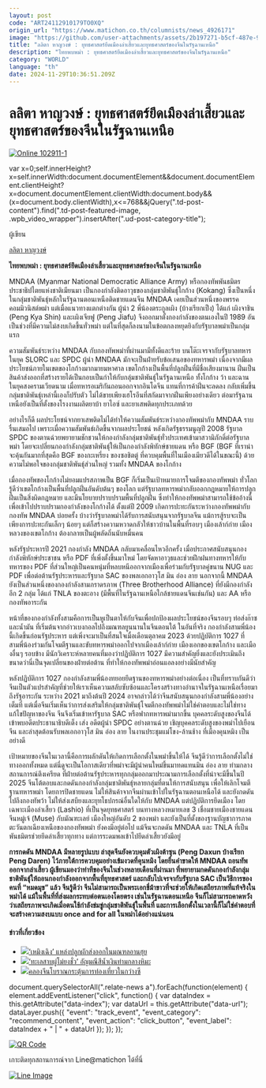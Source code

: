 ```yaml
---
layout: post
code: "ART24112910179TO0XQ"
origin_url: "https://www.matichon.co.th/columnists/news_4926171"
image: "https://github.com/user-attachments/assets/2b197271-b5cf-487e-9857-27a5d552d187"
title: "ลลิตา หาญวงษ์ : ยุทธศาสตร์ยึดเมืองล่าเสี้ยวและยุทธศาสตร์ของจีนในรัฐฉานเหนือ"
description: "ไทยพบพม่า : ยุทธศาสตร์ยึดเมืองล่าเสี้ยวและยุทธศาสตร์ของจีนในรัฐฉานเหนือ"
category: "WORLD"
language: "th"
date: 2024-11-29T10:36:51.209Z
---
```


# ลลิตา หาญวงษ์ : ยุทธศาสตร์ยึดเมืองล่าเสี้ยวและยุทธศาสตร์ของจีนในรัฐฉานเหนือ

[![](https://www.matichon.co.th/wp-content/uploads/2024/11/Online-102911-1.jpg "Online 102911-1")](https://www.matichon.co.th/wp-content/uploads/2024/11/Online-102911-1.jpg)

var x=0;self.innerHeight?x=self.innerWidth:document.documentElement&&document.documentElement.clientHeight?x=document.documentElement.clientWidth:document.body&&(x=document.body.clientWidth),x<=768&&jQuery(".td-post-content").find(".td-post-featured-image, .wpb\_video\_wrapper").insertAfter(".ud-post-category-title");

ผู้เขียน

[ลลิตา หาญวงษ์](https://www.matichon.co.th/columnist/%e0%b8%a5%e0%b8%a5%e0%b8%b4%e0%b8%95%e0%b8%b2-%e0%b8%ab%e0%b8%b2%e0%b8%8d%e0%b8%a7%e0%b8%87%e0%b8%a9%e0%b9%8c)

**ไทยพบพม่า : ยุทธศาสตร์ยึดเมืองล่าเสี้ยวและยุทธศาสตร์ของจีนในรัฐฉานเหนือ**

MNDAA (Myanmar National Democratic Alliance Army) หรือกองทัพพันธมิตรประชาธิปไตยแห่งชาติเมียนมา เป็นกองกำลังติดอาวุธของกลุ่มชาติพันธุ์โกก้าง (Kokang) ซึ่งเป็นหนึ่งในกลุ่มชาติพันธุ์หลักในรัฐฉานตอนเหนือติดชายแดนจีน MNDAA เคยเป็นส่วนหนึ่งของพรรคคอมมิวนิสต์พม่า แต่เมื่อแนวทางแตกต่างกัน ผู้นำ 2 พี่น้องตระกูลเผิง (บ้างเรียกเป็ง) ได้แก่ เผิงจาชิน (Peng Kya Shin) และเผิงเจียฟู (Peng Jiafu) จึงออกมาตั้งกองกำลังของตนเองในปี 1989 อันเป็นช่วงที่มีความไม่สงบเกิดขึ้นทั่วพม่า แต่ในที่สุดก็ลงนามในข้อตกลงหยุดยิงกับรัฐบาลพม่าเป็นกลุ่มแรก

ความสัมพันธ์ระหว่าง MNDAA กับกองทัพพม่าที่ผ่านมามีทั้งดีและร้าย บนโต๊ะเจรจากับรัฐบาลทหารในยุค SLORC และ SPDC ผู้นำ MNDAA มักจะเป็นฝ่ายรับข้อเสนอของทหารพม่า เนื่องจากมีผลประโยชน์ภายในเขตของโกก้างมากมายมหาศาล เขตโกก้างเป็นพื้นที่ปลูกฝิ่นที่มีชื่อเสียงมานาน ฝิ่นเป็นสินค้าส่งออกที่สร้างรายได้เป็นกอบเป็นกำให้กับกลุ่มชาติพันธุ์ในรัฐฉานเหนือ ทั้งโกก้าง ว้า และฉาน ในยุคสงครามเวียดนาม เมื่อทหารอเมริกันถอนออกจากอินโดจีน แทนที่การค้าฝิ่นจะลดลง กลับเพิ่มขึ้น กลุ่มชาติพันธุ์เหล่านี้เองก็ปรับตัว ไม่ได้ขายเพียงเฮโรอีนที่สกัดมาจากฝิ่นเพียงอย่างเดียว ต่อมารัฐฉานเหนือยังเป็นที่ตั้งของโรงงานผลิตยาบ้า ยาไอซ์ และยาเสพติดทุกประเภทด้วย

อย่างไรก็ดี ผลประโยชน์จากยาเสพติดไม่ได้ทำให้ความสัมพันธ์ระหว่างกองทัพพม่ากับ MNDAA ราบรื่นเสมอไป เพราะเมื่อความสัมพันธ์เกิดขึ้นจากผลประโยชน์ หลังเกิดรัฐธรรมนูญปี 2008 รัฐบาล SPDC ของตานฉ่วยพยายามชักชวนให้กองกำลังกลุ่มชาติพันธุ์ทั่วประเทศเข้ามาสวามิภักดิ์ต่อรัฐบาลพม่า โดยจะเปลี่ยนกองกำลังกลุ่มชาติพันธุ์ให้เป็นกองกำลังพิทักษ์ชายแดน หรือ BGF (BGF ที่เราน่าจะคุ้นกันมากที่สุดคือ BGF ของกะเหรี่ยง ของซอชิตตู่ ที่ควบคุมพื้นที่ในเมืองเมียวดีได้ในขณะนี้) ด้วยความไม่พอใจของกลุ่มชาติพันธุ์ส่วนใหญ่ รวมทั้ง MNDAA ของโกก้าง

เมื่อกองทัพของโกก้างไม่ยอมแปรสภาพเป็น BGF ก็เริ่มเป็นเป้าหมายการโจมตีของกองทัพพม่า ทั่วโลกรู้ดีว่าเขตโกก้างเป็นพื้นที่ปลูกฝิ่นอันดับต้นๆ ของโลก แต่รัฐบาลทหารพม่ากลับออกกฎหมายให้การปลูกฝิ่นเป็นสิ่งผิดกฎหมาย และมีนโยบายปราบปรามพื้นที่ปลูกฝิ่น ซึ่งทำให้กองทัพพม่าสามารถใช้ข้ออ้างนี้เพื่อเข้าไปปราบปรามกองกำลังของโกก้างได้ ตั้งแต่ปี 2009 เกิดการปะทะกันระหว่างกองทัพพม่ากับกองทัพ MNDAA บ่อยครั้ง บ้างว่ารัฐบาลพม่าได้รับการสนับสนุนจากรัฐบาลจีน แม้การสู้รบจะเป็นเพียงการปะทะกันเล็กๆ น้อยๆ แต่ก็สร้างความหวาดกลัวให้ชาวบ้านในพื้นที่รอบๆ เมืองเล้าก์ก่าย เมืองหลวงของเขตโกก้าง ต้องกลายเป็นผู้พลัดถิ่นนับหมื่นคน

หลังรัฐประหารปี 2021 กองกำลัง MNDAA กลับมาเคลื่อนไหวอีกครั้ง เมื่อประกาศสนับสนุนกองกำลังพิทักษ์ประชาชน หรือ PDF ที่เพิ่งตั้งขึ้นมาใหม่ โดยจัดหาอาวุธและช่วยฝึกฝนทางทหารให้กับทหารของ PDF ที่ส่วนใหญ่เป็นคนหนุ่มที่หลบหนีออกจากเมืองเพื่อร่วมกับรัฐบาลคู่ขนาน NUG และ PDF เพื่อต่อต้านรัฐประหารและรัฐบาล SAC ของพลเอกอาวุโส มิน อ่อง ลาย นอกจากนี้ MNDAA ยังเป็นส่วนหนึ่งของกองกำลังสามภราดรภาพ (Three Brotherhood Alliance) ที่ยังมีกองกำลังอีก 2 กลุ่ม ได้แก่ TNLA ของตะอาง (มีพื้นที่ในรัฐฉานเหนือใกล้ชายแดนจีนเช่นกัน) และ AA หรือกองทัพอาระกัน

หน้าที่ของกองกำลังทั้งสามคือการเป็นหูเป็นตาให้กับจีนเพื่อปกป้องผลประโยชน์ของจีนรอบๆ ท่อส่งก๊าซและน้ำมัน ที่เริ่มต้นจากอ่าวเบงกอลไปถึงมณฑลยูนนานในจีนตอนใต้ ในอันที่จริง กองกำลังสามพี่น้องนี้เกิดขึ้นก่อนรัฐประหาร แต่เพิ่งจะมาเป็นที่สนใจเมื่อเดือนตุลาคม 2023 ด้วยปฏิบัติการ 1027 ที่สามพี่น้องร่วมกันโจมตีฐานและขับทหารพม่าออกไปจากเมืองเล้าก์ก่าย เมืองเอกของเขตโกก้าง และเมืองอื่นๆ รอบข้าง มีนักวิเคราะห์หลายคนที่มองว่าปฏิบัติการ 1027 มีความสำคัญยิ่งและยังประเมินถึงขนาดว่านี่เป็นจุดเปลี่ยนของฝ่ายต่อต้าน ที่ทำให้กองทัพพม่าอ่อนแอลงอย่างมีนัยสำคัญ

หลังปฏิบัติการ 1027 กองกำลังสามพี่น้องทยอยยึดฐานของทหารพม่าอย่างต่อเนื่อง เป็นที่ทราบกันดีว่า จีนเป็นตัวแปรสำคัญที่ช่วยให้เราเห็นความสลับซับซ้อนและโครงสร้างทางอำนาจในรัฐฉานเหนือเรื่อยมาถึงรัฐอาระกัน ระหว่าง 2021 มาถึงต้นปี 2024 อาจกล่าวได้ว่าจีนสนับสนุนกองกำลังสามพี่น้องอย่างเต็มที่ แต่เมื่อจีนเริ่มเห็นว่าการส่งเสริมให้กลุ่มชาติพันธุ์โจมตีกองทัพพม่าไม่ใช่คำตอบและไม่ใช่ทางแก้ไขปัญหาของจีน จีนจึงเริ่มเข้าหารัฐบาล SAC หรือฟากทหารพม่ามากขึ้น บุคคลระดับสูงของจีนได้เข้าพบอดีตประธานาธิบดีเต็ง เส่ง อดีตผู้นำ SPDC อย่างตานฉ่วย เชิญบุคคลระดับสูงของพม่าไปเยือนจีน และล่าสุดต้อนรับพลเอกอาวุโส มิน อ่อง ลาย ในงานประชุมแม่โขง-ล้านช้าง ที่เมืองคุนหมิง เป็นอย่างดี

เป้าหมายของจีนในเวลานี้คือการผลักดันให้เกิดการเลือกตั้งในพม่าขึ้นให้ได้ จีนรู้ดีว่าการเลือกตั้งไม่ใช่ทางออกทั้งหมด แต่นี่ดูจะเป็นโอกาสเดียวที่พม่าจะมีผู้นำคนใหม่ขึ้นมาทดแทนมิน อ่อง ลาย ท่ามกลางสถานการณ์ตึงเครียด ที่ฝ่ายต่อต้านรัฐประหารทุกกลุ่มออกมาประณามการเลือกตั้งที่น่าจะมีขึ้นในปี 2025 จีนโต้ตอบและกดดันกองกำลังกลุ่มชาติพันธุ์หลายกลุ่มที่ตนให้การสนับสนุน เพื่อให้เลิกโจมตีฐานทหารพม่า โดยการปิดชายแดน ไม่ให้สินค้าจากจีนผ่านเข้าไปในรัฐฉานตอนเหนือได้ และยังกดดันไปถึงกองทัพว้า ไม่ให้ส่งเสบียงและยุทโธปกรณ์อื่นใดให้กับ MNDAA แต่ปฏิบัติการยึดเมือง โดยเฉพาะเมืองล่าเสี้ยว (Lashio) ที่เป็นจุดยุทธศาสตร์ บนทางหลวงหมายเลข 3 เชื่อมชายเมืองชายแดนจีนหมู่เจ้ (Muse) กับมัณฑะเลย์ เมืองใหญ่อันดับ 2 ของพม่า และยังเป็นที่ตั้งของฐานบัญชาการภาคตะวันตกเฉียงเหนือของกองทัพพม่า ยังคงมีอยู่ต่อไป แม้จีนจะกดดัน MNDAA และ TNLA ที่เป็นพันธมิตรช่วยยึดล่าเสี้ยวทุกทาง แต่การระดมพลเข้าไปยึดล่าเสี้ยวยังมีอยู่

**การกดดัน MNDAA มีหลายรูปแบบ ล่าสุดจีนยังควบคุมตัวเผิงต้าซุน (Peng Daxun บ้างเรียก Peng Daren) ไว้ภายใต้การควบคุมอย่างเข้มงวดที่คุนหมิง โดยยื่นคำขาดให้ MNDAA ถอนทัพออกจากล่าเสี้ยว ผู้เขียนมองว่าท่าทีของจีนในช่วงหลายเดือนที่ผ่านมา ที่พยายามกดดันกองกำลังกลุ่มชาติพันธุ์ให้ถอนกองกำลังออกจากพื้นที่ยุทธศาสตร์ และกลับไปเจรจากับรัฐบาล SAC เป็นวิธีการของคนที่ “หมดมุข” แล้ว จีนรู้ดีว่า จีนไม่สามารถเป็นพระเอกขี่ม้าขาวที่จะช่วยให้เกิดเสถียรภาพที่แท้จริงในพม่าได้ แม้ในพื้นที่ที่ส่งผลกระทบต่อตนเองโดยตรง เช่นในรัฐฉานตอนเหนือ จีนก็ไม่สามารถคาดหวังว่าเสถียรภาพจะเกิดเมื่อตนใช้กำลังข่มขู่กลุ่มชาติพันธุ์ในพื้นที่ และการเลือกตั้งในเวลานี้ก็ไม่ใช่คำตอบที่จะสร้างความสงบแบบ once and for all ในพม่าได้อย่างแน่นอน**

#### ข่าวที่เกี่ยวข้อง

*   [![](https://www.matichon.co.th/wp-content/uploads/2024/11/image1-15.png)‘เหมิงเฉิง’ แหล่งปลูกผักส่งออกในมณฑลอานฮุย](https://www.matichon.co.th/bullet-news-today/news_4925198)
*   [![](https://www.matichon.co.th/wp-content/uploads/2024/11/image1-14.png)‘ทะเลสาบผู่โม่ยงชั่ว’ อัญมณีสีน้ำเงินท่ามกลางหิมะ](https://www.matichon.co.th/bullet-news-today/news_4925175)
*   [![](https://www.matichon.co.th/wp-content/uploads/2024/11/image1-13.png)คลองจีนโบราณกระตุ้นการท่องเที่ยวในกว่างซี](https://www.matichon.co.th/bullet-news-today/news_4924985)

document.querySelectorAll(".relate-news a").forEach(function(element) { element.addEventListener("click", function() { var dataIndex = this.getAttribute("data-index"); var dataUrl = this.getAttribute("data-url"); dataLayer.push({ "event": "track\_event", "event\_category": "recommend\_content", "event\_action": "click\_button", "event\_label": dataIndex + " | " + dataUrl }); }); });

[![QR Code](https://www.matichon.co.th/wp-content/uploads/2023/07/wob1371z.jpg)](https://lin.ee/ht0nDxX)

เกาะติดทุกสถานการณ์จาก Line@matichon ได้ที่นี่

[![Line Image](https://www.matichon.co.th/wp-content/uploads/2023/07/th.png)](https://lin.ee/ht0nDxX)
